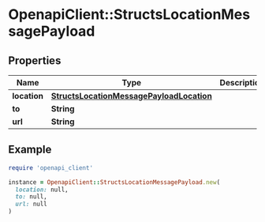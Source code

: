 # OpenapiClient::StructsLocationMessagePayload

## Properties

| Name | Type | Description | Notes |
| ---- | ---- | ----------- | ----- |
| **location** | [**StructsLocationMessagePayloadLocation**](StructsLocationMessagePayloadLocation.md) |  |  |
| **to** | **String** |  |  |
| **url** | **String** |  | [optional] |

## Example

```ruby
require 'openapi_client'

instance = OpenapiClient::StructsLocationMessagePayload.new(
  location: null,
  to: null,
  url: null
)
```

